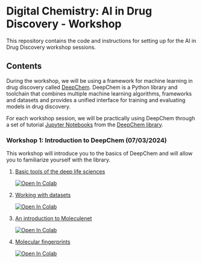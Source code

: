 # Digital Chemistry: AI in Drug Discovery - Workshop
This repository contains the code and instructions for setting up for the AI in Drug Discovery workshop sessions.

## Contents
During the workshop, we will be using a framework for machine learning in drug discovery called [DeepChem](https://github.com/deepchem/deepchem). DeepChem is a Python library and toolchain that combines multiple machine learning algorithms, frameworks and datasets and provides a unified interface for training and evaluating models in drug discovery.

For each workshop session, we will be practically using DeepChem through a set of tutorial [Jupyter Notebooks](https://ipython.org/notebook.html) from the [DeepChem library](https://github.com/deepchem/deepchem/tree/master/examples/tutorials).

### Workshop 1: Introduction to DeepChem (07/03/2024)

This workshop will introduce you to the basics of DeepChem and will allow you to familiarize yourself with the library.

1. [Basic tools of the deep life sciences](Workshop_1/The_Basic_Tools_of_the_Deep_Life_Sciences.ipynb)

    [![Open In Colab](https://colab.research.google.com/assets/colab-badge.svg)](https://colab.research.google.com/github/deepchem/deepchem/blob/master/examples/tutorials/The_Basic_Tools_of_the_Deep_Life_Sciences.ipynb)

2. [Working with datasets](Workshop_1/Working_With_Datasets.ipynb)

    [![Open In Colab](https://colab.research.google.com/assets/colab-badge.svg)](https://colab.research.google.com/github/deepchem/deepchem/blob/master/examples/tutorials/Working_With_Datasets.ipynb)

3. [An introduction to Moleculenet](Workshop_1/An_Introduction_To_MoleculeNet.ipynb)

    [![Open In Colab](https://colab.research.google.com/assets/colab-badge.svg)](https://colab.research.google.com/github/deepchem/deepchem/blob/master/examples/tutorials/An_Introduction_To_MoleculeNet.ipynb)

4. [Molecular fingerprints](Workshop_1/Molecular_Fingerprints.ipynb)

    [![Open In Colab](https://colab.research.google.com/assets/colab-badge.svg)](https://colab.research.google.com/github/deepchem/deepchem/blob/master/examples/tutorials/Molecular_Fingerprints.ipynb)
